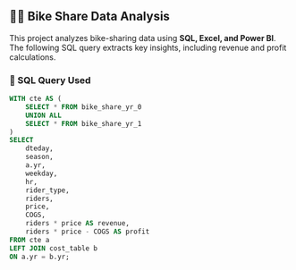 ## 🚴‍♂️ Bike Share Data Analysis  

This project analyzes bike-sharing data using **SQL, Excel, and Power BI**. The following SQL query extracts key insights, including revenue and profit calculations.

### **📌 SQL Query Used**
```sql
WITH cte AS (
    SELECT * FROM bike_share_yr_0
    UNION ALL
    SELECT * FROM bike_share_yr_1
)
SELECT 
    dteday,
    season,
    a.yr,
    weekday,
    hr,
    rider_type,
    riders,
    price,
    COGS,
    riders * price AS revenue,
    riders * price - COGS AS profit
FROM cte a 
LEFT JOIN cost_table b 
ON a.yr = b.yr;
